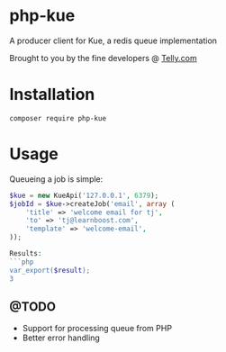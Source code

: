 php-kue
=======

A producer client for Kue, a redis queue implementation

Brought to you by the fine developers @ [Telly.com](http://telly.com/)

# Installation

```
composer require php-kue
```

# Usage

Queueing a job is simple:

```php
$kue = new KueApi('127.0.0.1', 6379);
$jobId = $kue->createJob('email', array (
	'title' => 'welcome email for tj',
	'to' => 'tj@learnboost.com',
	'template' => 'welcome-email',
));

Results:
```php
var_export($result);
3
```
## @TODO

 * Support for processing queue from PHP
 * Better error handling